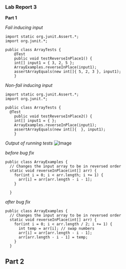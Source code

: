 ### Lab Report 3 ###


**Part 1**

*Fail inducing input*

```
import static org.junit.Assert.*;
import org.junit.*;

public class ArrayTests {
	@Test 
	public void testReverseInPlace1() {
    int[] input1 = { 3, 2, 5 };
    ArrayExamples.reverseInPlace(input1);
    assertArrayEquals(new int[]{ 5, 2, 3 }, input1);
	}
```

*Non-fail inducing input*
```
import static org.junit.Assert.*;
import org.junit.*;

public class ArrayTests {
  @Test 
	public void testReverseInPlace2() {
    int[] input1 = { };
    ArrayExamples.reverseInPlace(input1);
    assertArrayEquals(new int[]{  }, input1);
	}
```

*Output of running tests*
![Image](input.png)

*before bug fix*
```
public class ArrayExamples {
  // Changes the input array to be in reversed order
  static void reverseInPlace(int[] arr) {
    for(int i = 0; i < arr.length; i += 1) {
      arr[i] = arr[arr.length - i - 1];
    }
    
  }
```

*after bug fix*
```
public class ArrayExamples {
  // Changes the input array to be in reversed order
  static void reverseInPlace(int[] arr) {
    for(int i = 0; i < arr.length / 2; i += 1) {
      int temp = arr[i]; // swap numbers
      arr[i] = arr[arr.length - i - 1];
      arr[arr.length - i - 1] = temp;
    }
  }
```

**Part 2**
---





